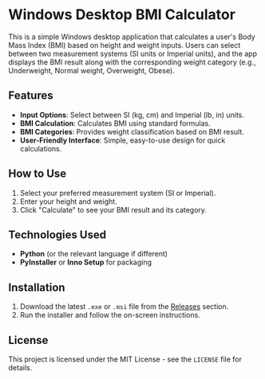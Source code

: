 # Windows Desktop BMI Calculator

This is a simple Windows desktop application that calculates a user's Body Mass Index (BMI) based on height and weight inputs. Users can select between two measurement systems (SI units or Imperial units), and the app displays the BMI result along with the corresponding weight category (e.g., Underweight, Normal weight, Overweight, Obese).

## Features
- **Input Options**: Select between SI (kg, cm) and Imperial (lb, in) units.
- **BMI Calculation**: Calculates BMI using standard formulas.
- **BMI Categories**: Provides weight classification based on BMI result.
- **User-Friendly Interface**: Simple, easy-to-use design for quick calculations.

## How to Use
1. Select your preferred measurement system (SI or Imperial).
2. Enter your height and weight.
3. Click "Calculate" to see your BMI result and its category.

## Technologies Used
- **Python** (or the relevant language if different)
- **PyInstaller** or **Inno Setup** for packaging

## Installation
1. Download the latest `.exe` or `.msi` file from the [Releases](https://github.com/adityajanjanam/WindowsDesktopBMICalculator/releases) section.
2. Run the installer and follow the on-screen instructions.

## License
This project is licensed under the MIT License - see the `LICENSE` file for details.
